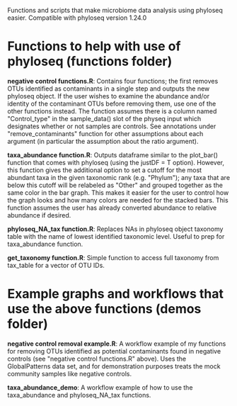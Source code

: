 Functions and scripts that make microbiome data analysis using phyloseq easier. Compatible with phyloseq version 1.24.0  


# Functions to help with use of phyloseq (functions folder)  
**negative control functions.R**: Contains four functions; the first removes OTUs identified as contaminants in a single step and outputs the new phyloseq object. If the user wishes to examine the abundance and/or identity of the contaminant OTUs before removing them, use one of the other functions instead. The function assumes there is a column named "Control_type" in the sample_data() slot of the physeq input which designates whether or not samples are controls. See annotations under "remove_contaminants" function for other assumptions about each argument (in particular the assumption about the ratio argument).

**taxa_abundance function.R**: Outputs dataframe similar to the plot_bar() function that comes with phyloseq (using the justDF = T option). However, this function gives the additional option to set a cutoff for the most abundant taxa in the given taxonomic rank (e.g. "Phylum"); any taxa that are below this cutoff will be relabeled as "Other" and grouped together as the same color in the bar graph. This makes it easier for the user to control how the graph looks and how many colors are needed for the stacked bars. This function assumes the user has already converted abundance to relative abundance if desired.  

**phyloseq_NA_tax function.R**: Replaces NAs in phyloseq object taxonomy table with the name of lowest identified taxonomic level. Useful to prep for taxa_abundance function.

**get_taxonomy function.R**: Simple function to access full taxonomy from tax_table for a vector of OTU IDs.  

# Example graphs and workflows that use the above functions (demos folder)  
**negative control removal example.R**: A workflow example of my functions for removing OTUs identified as potential contaminants found in negative controls (see "negative control functions.R" above). Uses the GlobalPatterns data set, and for demonstration purposes treats the mock community samples like negative controls.  

**taxa_abundance_demo**: A workflow example of how to use the taxa_abundance and phyloseq_NA_tax functions.
